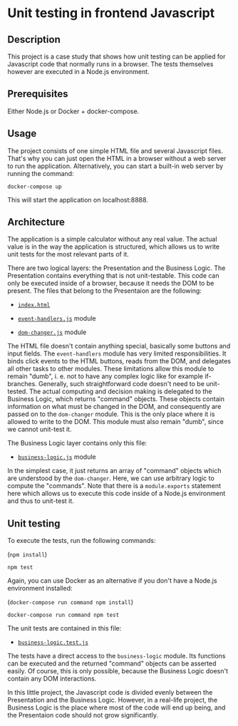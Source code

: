 # Unit testing in frontend Javascript

## Description

This project is a case study that shows how unit testing can be applied for Javascript code that normally runs in a browser.
The tests themselves however are executed in a Node.js environment.

## Prerequisites

Either Node.js or Docker + docker-compose.

## Usage

The project consists of one simple HTML file and several Javascript files. That's why you can just open the HTML in a browser
without a web server to run the application. Alternatively, you can start a built-in web server by running the command:

```docker-compose up```

This will start the application on localhost:8888.

## Architecture

The application is a simple calculator without any real value. The actual value is in the way the application is structured, 
which allows us to write unit tests for the most relevant parts of it.

There are two logical layers: the Presentation and the Business Logic. The Presentation contains everything that is not
unit-testable. This code can only be executed inside of a browser, because it needs the DOM to be present. The files that 
belong to the Presentaion are the following:

- [```index.html```](https://github.com/subugoe/javascript-testing/blob/master/app/index.html)

- [```event-handlers.js```](https://github.com/subugoe/javascript-testing/blob/master/app/scripts/event-handlers.js) module

- [```dom-changer.js```](https://github.com/subugoe/javascript-testing/blob/master/app/scripts/dom-changer.js) module

The HTML file doesn't contain anything special, basically some buttons and input fields. 
The ```event-handlers``` module has very limited responsibilities. It binds click events to the HTML buttons, reads 
from the DOM, and delegates all other tasks to other modules. These limitations allow this module to remain "dumb", 
i. e. not to have any complex logic like for example if-branches. Generally, such straightforward code doesn't need to be
unit-tested. The actual computing and decision making is delegated to the Business Logic, which returns "command" objects.
These objects contain information on what must be changed in the DOM, and consequently are passed on to the ```dom-changer```
module. This is the only place where it is allowed to write to the DOM. This module must also remain "dumb", since we cannot 
unit-test it.

The Business Logic layer contains only this file:

- [```business-logic.js```](https://github.com/subugoe/javascript-testing/blob/master/app/scripts/business-logic.js) module

In the simplest case, it just returns an array of "command" objects which are understood by the ```dom-changer```. Here, we 
can use arbitrary logic to compute the "commands". Note that there is a ```module.exports``` statement here which allows us to 
execute this code inside of a Node.js environment and thus to unit-test it.

## Unit testing

To execute the tests, run the following commands:

(```npm install```)

```npm test```

Again, you can use Docker as an alternative if you don't have a Node.js environment installed:

(```docker-compose run command npm install```)

```docker-compose run command npm test```

The unit tests are contained in this file:

- [```business-logic.test.js```](https://github.com/subugoe/javascript-testing/blob/master/test/business-logic.test.js)

The tests have a direct access to the ```business-logic``` module. Its functions can be executed and the returned "command"
objects can be asserted easily. Of course, this is only possible, because the Business Logic doesn't contain any DOM interactions.

In this little project, the Javascript code is divided evenly between the Presentation and the Business Logic. 
However, in a real-life project, the Business Logic is the place where most of the code will end up being, and the Presentaion code 
should not grow significantly.
